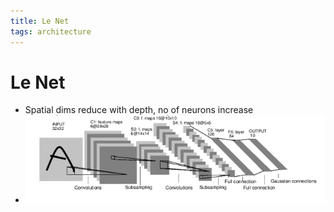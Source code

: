 ```yaml
---
title: Le Net
tags: architecture
---
```


# Le Net
- Spatial dims reduce with depth, no of neurons increase
- ![im](assets/Pasted%20Image%2020220306115954.png)












































